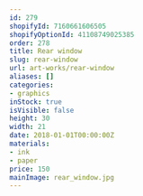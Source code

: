 ```yaml
---
id: 279
shopifyId: 7160661606505
shopifyOptionId: 41108749025385
order: 278
title: Rear window
slug: rear-window
url: art-works/rear-window
aliases: []
categories:
- graphics
inStock: true
isVisible: false
height: 30
width: 21
date: 2018-01-01T00:00:00Z
materials:
- ink
- paper
price: 150
mainImage: rear_window.jpg
---
```


